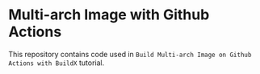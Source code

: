 # Multi-arch Image with Github Actions

This repository contains code used in `Build Multi-arch Image on Github Actions with BuildX` tutorial.